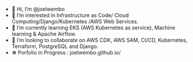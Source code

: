 - 👋 Hi, I’m @joelwembo
- 👀 I’m interested in Infrastructure as Code/ Cloud Computing/Django/Kubernetes /AWS Web Services.
- 🌱 I’m currently learning EKS (AWS Kubernetes as service), Machine learning & Apache Airflow.
- 💞️ I’m looking to collaborate on AWS CDK, AWS SAM, CI/CD, Kubernetes, Terraform, PostgreSQL and Django.
- ☸️ Porfolio in Progress : joelwembo.github.io/

<!---
joelwembo/joelwembo I'm Joel Wembo Cloud solutions architect consultant. I specialize in building applications for financial services,
IT, and network using AWS, Kubernetes, Docker, Python, Django, Terraform, SQL, Jenkins and NodeJS. 
I have achieved works in mobile apps, API Integration, ETL pipelines, CI/CD and cloud solutions architectures.
--->
